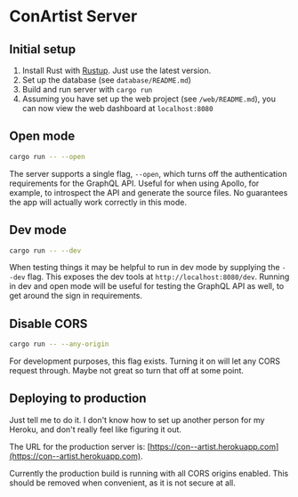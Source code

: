# ConArtist Server

## Initial setup

1.  Install Rust with [Rustup](https://www.rustup.rs/). Just use the latest version.
2.  Set up the database (see `database/README.md`)
3.  Build and run server with `cargo run`
4.  Assuming you have set up the web project (see `/web/README.md`), you can now view the web
    dashboard at `localhost:8080`

## Open mode

```bash
cargo run -- --open
```

The server supports a single flag, `--open`, which turns off the authentication requirements for the
GraphQL API. Useful for when using Apollo, for example, to introspect the API and generate the
source files. No guarantees the app will actually work correctly in this mode.

## Dev mode

```bash
cargo run -- --dev
```

When testing things it may be helpful to run in dev mode by supplying the `--dev` flag. This
exposes the dev tools at `http://localhost:8080/dev`. Running in dev and open mode will be useful
for testing the GraphQL API as well, to get around the sign in requirements.

## Disable CORS

```bash
cargo run -- --any-origin
```

For development purposes, this flag exists. Turning it on will let any CORS request through. Maybe
not great so turn that off at some point.

## Deploying to production

Just tell me to do it. I don't know how to set up another person for my Heroku, and don't really
feel like figuring it out.

The URL for the production server is: [https://con--artist.herokuapp.com](https://con--artist.herokuapp.com).

Currently the production build is running with all CORS origins enabled. This should
be removed when convenient, as it is not secure at all.
